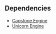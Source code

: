 Dependencies
-------
* [Capstone Engine](https://github.com/aquynh/capstone)
* [Unicorn Engine](https://github.com/unicorn-engine/unicorn)